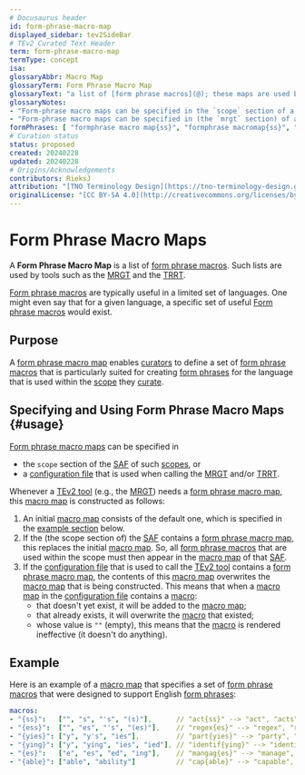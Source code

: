 ```yaml
---
# Docusaurus header
id: form-phrase-macro-map
displayed_sidebar: tev2SideBar
# TEv2 Curated Text Header
term: form-phrase-macro-map
termType: concept
isa:
glossaryAbbr: Macro Map
glossaryTerm: Form Phrase Macro Map
glossaryText: "a list of [form phrase macros](@); these maps are used by tools such as the [MRGT](@) and the [TRRT](@)."
glossaryNotes:
- "Form-phrase macro maps can be specified in the `scope` section of a [SAF](@)" 
- "Form-phrase macro maps can be specified in (the `mrgt` section) of a [configuration file](/docs/specs/files/configuration-file) that is used when  calling the [MRGT](@) and/or [TRRT](@)." 
formPhrases: [ "formphrase macro map{ss}", "formphrase macromap{ss}", "form-phrase macro map{ss}", "form-phrase macromap{ss}", "macro map{ss}", "macromap{ss}" ]
# Curation status
status: proposed
created: 20240228
updated: 20240228
# Origins/Acknowledgements
contributors: RieksJ
attribution: "[TNO Terminology Design](https://tno-terminology-design.github.io/tev2-specifications/docs)"
originalLicense: "[CC BY-SA 4.0](http://creativecommons.org/licenses/by-sa/4.0/?ref=chooser-v1)"
---
```


# Form Phrase Macro Maps

A **Form Phrase Macro Map** is a list of [form phrase macros](@). Such lists are used by tools such as the [MRGT](@) and the [TRRT](@).

[Form phrase macros](@) are typically useful in a limited set of languages. One might even say that for a given language, a specific set of useful [Form phrase macros](@) would exist.

## Purpose

A [form phrase macro map](@) enables [curators](@) to define a set of [form phrase macros](@) that is particularly suited for creating [form phrases](@) for the language that is used within the [scope](@) they [curate](@).

## Specifying and Using Form Phrase Macro Maps {#usage}

[Form phrase macro maps](@) can be specified in

- the `scope` section of the [SAF](@) of such [scopes](@), or
- a [configuration file](/docs/specs/files/configuration-file) that is used when  calling the [MRGT](@) and/or [TRRT](@).

Whenever a [TEv2 tool](@) (e.g., the [MRGT](@)) needs a [form phrase macro map](@), this [macro map](@) is constructed as follows:

1. An initial [macro map](@) consists of the default one, which is specified in the [example section](#example) below.
2. If the (the scope section of) the [SAF](@) contains a [form phrase macro map](@), this replaces the initial [macro map](@). So, all [form phrase macros](@) that are used within the scope must then appear in the [macro map](@) of that [SAF](@).
3. If the [configuration file](/docs/specs/files/configuration-file) that is used to call the [TEv2 tool](@) contains a [form phrase macro map](@), the contents of this [macro map](@) overwrites the [macro map](@) that is being constructed. This means that when a [macro map](@) in the [configuration file](/docs/specs/files/configuration-file) contains a [macro](form-phrase-macro@):
    - that doesn't yet exist, it will be added to the [macro map](@);
    - that already exists, it will overwrite the [macro](form-phrase-macro@) that existed;
    - whose value is `""` (empty), this means that the [macro](form-phrase-macro@) is rendered ineffective (it doesn't do anything).

## Example

Here is an example of a [macro map](@) that specifies a set of [form phrase macros](@) that were designed to support English [form phrases](@):

~~~ yaml
macros:
- "{ss}":   ["", "s", "'s", "(s)"],      // "act{ss}" --> "act", "acts", "act's", "act(s)"
- "{ess}":  ["", "es", "'s", "(es)"],    // "regex{es}" --> "regex", "regexes", "regex's", "regex(es"
- "{yies}": ["y", "y's", "ies"],         // "part{yies}" --> "party", "party's", "parties"
- "{ying}": ["y", "ying", "ies", "ied"], // "identif{ying}" --> "identify", "identifying", "identifies", "identified"
- "{es}":   ["e", "es", "ed", "ing"],    // "mangag{es}" --> "manage", "manages", "managed", "managing"
- "{able}": ["able", "ability"]          // "cap{able}" --> "capable", "capability"
~~~
